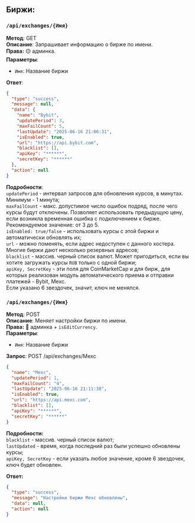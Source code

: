 ## Биржи:

### `/api/exchanges/{Имя}`
**Метод**: GET  
**Описание**: Запрашивает информацию о бирже по имени.  
**Права:** 🟡 админка.  
**Параметры**:
- `Имя`: Название биржи
 
**Ответ**:
```json
{
  "type": "success",
  "message": null,
  "data": {
    "name": "Bybit",
    "updatePeriod": 3,
    "maxFailCount": 5,
    "lastUpdate": "2025-06-16 21:06:31",
    "isEnabled": true,
    "url": "https://api.bybit.com",
    "blacklist": [],
    "apiKey": "******",
    "secretKey": "******"
  },
  "action": null
}
```

**Подробности**:  
`updatePeriod` - интервал запросов для обновления курсов, в минутах. Минимум - 1 минута;  
`maxFailCount` - макс. допустимое число ошибок подряд, после чего курсы будут отключены.
Позволяет использовать предыдущую цену, если возникла временная ошибка с подключением к бирже. Рекомендуемое значение: от 3 до 5.  
`isEnabled: true/false` - использовать курсы с этой биржи и автоматически обновлять их;    
`url` - можно поменять, если адрес недоступен с данного хостера. Многие биржи дают несколько резервных адресов;   
`blacklist` - массив. черный список валют. Может пригодиться, если вы хотите загружать курсы `RUB` только с одной биржи;  
`apiKey, SecretKey` - эти поля для CoinMarketCap и для бирж, для которых реализован модуль автоматического приема
и отправки платежей - Bybit, Mexc.  
Если указано 6 звездочек, значит, ключ не менялся.


### `/api/exchanges/{Имя}`
**Метод**: POST  
**Описание**: Меняет настройки биржи по имени.  
**Права:** 🔴 админка + `isEditCurrency`.  
**Параметры**:
- `Имя`: Название биржи

**Запрос**:
POST /api/exchanges/Mexc
```json
{
  "name": "Mexc",
  "updatePeriod": 1,
  "maxFailCount": "4",
  "lastUpdate": "2025-06-16 21:11:38",
  "isEnabled": true,
  "url": "https://api.mexc.com",
  "blacklist": [],
  "apiKey": "******",
  "secretKey": "******"
}
```

**Подробности:**  
`blacklist` - массив. черный список валют;  
`lastUpdated` - время, когда последний раз были успешно обновлены курсы;  
`apiKey, SecretKey` - если указать любое значение, кроме 6 звездочек, ключ будет обновлен.

**Ответ:**
```json
{
  "type": "success",
  "message": "Настройки биржи Mexc обновлены",
  "data": null,
  "action": null
}
```